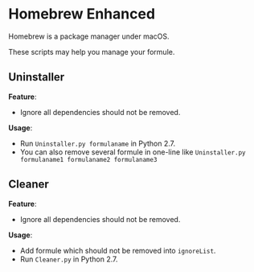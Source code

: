 # Homebrew Enhanced
Homebrew is a package manager under macOS. 

These scripts may help you manage your formule.

## Uninstaller
__Feature__:
* Ignore all dependencies should not be removed.

__Usage__:
* Run ```Uninstaller.py formulaname``` in Python 2.7.
* You can also remove several formule in one-line like ```Uninstaller.py formulaname1 formulaname2 formulaname3```

## Cleaner
__Feature__:
* Ignore all dependencies should not be removed.

__Usage__:
* Add formule which should not be removed into ```ignoreList```.
* Run ```Cleaner.py``` in Python 2.7.
